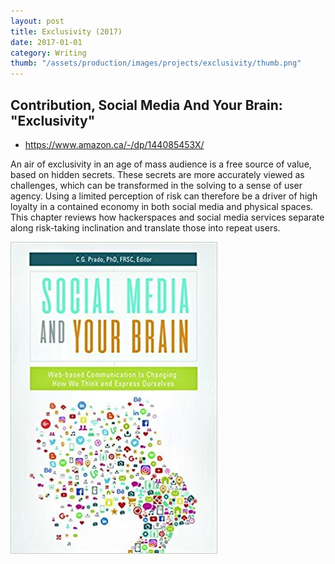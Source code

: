 ```yaml
---
layout: post
title: Exclusivity (2017)
date: 2017-01-01
category: Writing
thumb: "/assets/production/images/projects/exclusivity/thumb.png"
---
```


## Contribution, Social Media And Your Brain: "Exclusivity"

<ul><li><a href="https://www.amazon.ca/-/dp/144085453X/">https://www.amazon.ca/-/dp/144085453X/</a></li></ul>

An air of exclusivity in an age of mass audience is a free source of value, based on hidden secrets. These secrets are more accurately viewed as challenges, which can be transformed in the solving to a sense of user agency. Using a limited perception of risk can therefore be a driver of high loyalty in a contained economy in both social media and physical spaces. This chapter reviews how hackerspaces and social media services separate along risk-taking inclination and translate those into repeat users.

<img src="/assets/production/images/projects/exclusivity/book-cover.jpg" alt="Book cover, Social Media and Your Brain">